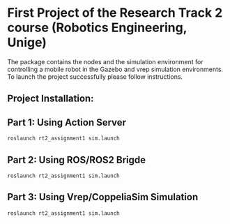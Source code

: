 # First Project of the Research Track 2 course (Robotics Engineering, Unige)

The package contains the nodes and the simulation environment for controlling a mobile robot in the Gazebo and vrep simulation environments.
To launch the project successfully please follow instructions. 

## Project Installation:


## Part 1: Using Action Server

```
roslaunch rt2_assignment1 sim.launch
```

## Part 2: Using ROS/ROS2 Brigde

```
roslaunch rt2_assignment1 sim.launch
```

## Part 3: Using Vrep/CoppeliaSim Simulation

```
roslaunch rt2_assignment1 sim.launch
```



